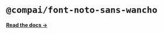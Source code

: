 # `@compai/font-noto-sans-wancho`

[**Read the docs &rarr;**](https://components.ai/docs/typefaces/noto-sans-wancho)
